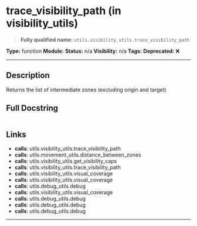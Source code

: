 # trace_visibility_path (in visibility_utils)
> **Fully qualified name:** `utils.visibility_utils.trace_visibility_path`

**Type:** function
**Module:** 
**Status:** n/a
**Visibility:** n/a
**Tags:** 
**Deprecated:** ❌

---

## Description
Returns the list of intermediate zones (excluding origin and target)

## Full Docstring
```

```

## Links
- **calls**: utils.visibility_utils.trace_visibility_path
- **calls**: utils.movement_utils.distance_between_zones
- **calls**: utils.visibility_utils.get_visibility_caps
- **calls**: utils.visibility_utils.trace_visibility_path
- **calls**: utils.visibility_utils.visual_coverage
- **calls**: utils.visibility_utils.visual_coverage
- **calls**: utils.debug_utils.debug
- **calls**: utils.visibility_utils.visual_coverage
- **calls**: utils.debug_utils.debug
- **calls**: utils.debug_utils.debug
- **calls**: utils.debug_utils.debug


---

